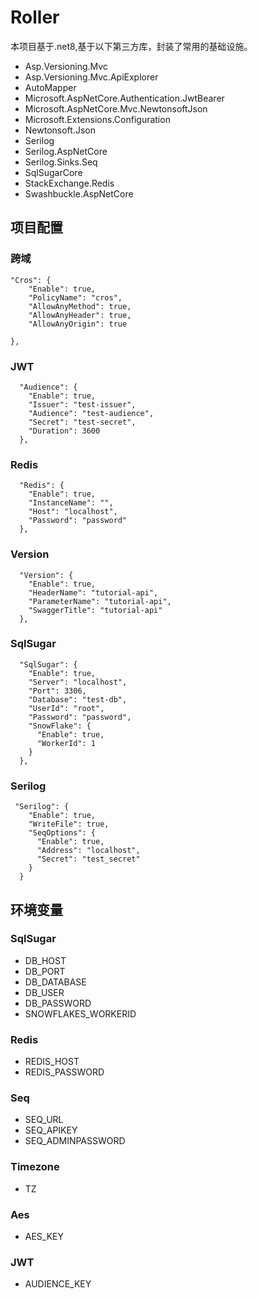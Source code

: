 # Roller

本项目基于.net8,基于以下第三方库，封装了常用的基础设施。

- Asp.Versioning.Mvc
- Asp.Versioning.Mvc.ApiExplorer
- AutoMapper
- Microsoft.AspNetCore.Authentication.JwtBearer
- Microsoft.AspNetCore.Mvc.NewtonsoftJson
- Microsoft.Extensions.Configuration
- Newtonsoft.Json
- Serilog
- Serilog.AspNetCore
- Serilog.Sinks.Seq
- SqlSugarCore
- StackExchange.Redis
- Swashbuckle.AspNetCore

## 项目配置

### 跨域

```
"Cros": {
    "Enable": true,
    "PolicyName": "cros",
    "AllowAnyMethod": true,
    "AllowAnyHeader": true,
    "AllowAnyOrigin": true

},
```

### JWT

```
  "Audience": {
    "Enable": true,
    "Issuer": "test-issuer",
    "Audience": "test-audience",
    "Secret": "test-secret",
    "Duration": 3600
  },
```

### Redis

```
  "Redis": {
    "Enable": true,
    "InstanceName": "",
    "Host": "localhost",
    "Password": "password"
  },
```

### Version

```
  "Version": {
    "Enable": true,
    "HeaderName": "tutorial-api",
    "ParameterName": "tutorial-api",
    "SwaggerTitle": "tutorial-api"
  },
```

### SqlSugar

```
  "SqlSugar": {
    "Enable": true,
    "Server": "localhost",
    "Port": 3306,
    "Database": "test-db",
    "UserId": "root",
    "Password": "password",
    "SnowFlake": {
      "Enable": true,
      "WorkerId": 1
    }
  },
```

### Serilog

```
 "Serilog": {
    "Enable": true,
    "WriteFile": true,
    "SeqOptions": {
      "Enable": true,
      "Address": "localhost",
      "Secret": "test_secret"
    }
  }
```

## 环境变量

### SqlSugar

- DB_HOST
- DB_PORT
- DB_DATABASE
- DB_USER
- DB_PASSWORD
- SNOWFLAKES_WORKERID

### Redis

- REDIS_HOST
- REDIS_PASSWORD

### Seq

- SEQ_URL
- SEQ_APIKEY
- SEQ_ADMINPASSWORD

### Timezone

- TZ

### Aes

- AES_KEY

### JWT

- AUDIENCE_KEY
